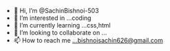 - 👋 Hi, I’m @SachinBishnoi-503
- 👀 I’m interested in ...coding
- 🌱 I’m currently learning ...css,html
- 💞️ I’m looking to collaborate on ...
- 📫 How to reach me ...bishnoisachin626@gmail.com
      
<!---
SachinBishnoi-503/SachinBishnoi-503 is a ✨ special ✨ repository because its `README.md` (this file) appears on your GitHub profile.
You can click the Preview link to take a look at your changes.
--->

